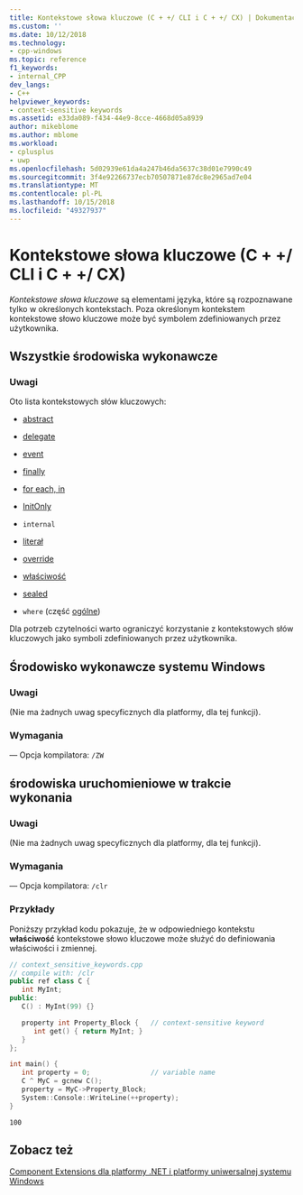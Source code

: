 ```yaml
---
title: Kontekstowe słowa kluczowe (C + +/ CLI i C + +/ CX) | Dokumentacja firmy Microsoft
ms.custom: ''
ms.date: 10/12/2018
ms.technology:
- cpp-windows
ms.topic: reference
f1_keywords:
- internal_CPP
dev_langs:
- C++
helpviewer_keywords:
- context-sensitive keywords
ms.assetid: e33da089-f434-44e9-8cce-4668d05a8939
author: mikeblome
ms.author: mblome
ms.workload:
- cplusplus
- uwp
ms.openlocfilehash: 5d02939e61da4a247b46da5637c38d01e7990c49
ms.sourcegitcommit: 3f4e92266737ecb70507871e87dc8e2965ad7e04
ms.translationtype: MT
ms.contentlocale: pl-PL
ms.lasthandoff: 10/15/2018
ms.locfileid: "49327937"
---
```

# <a name="context-sensitive-keywords--ccli-and-ccx"></a>Kontekstowe słowa kluczowe (C + +/ CLI i C + +/ CX)

*Kontekstowe słowa kluczowe* są elementami języka, które są rozpoznawane tylko w określonych kontekstach. Poza określonym kontekstem kontekstowe słowo kluczowe może być symbolem zdefiniowanych przez użytkownika.

## <a name="all-runtimes"></a>Wszystkie środowiska wykonawcze

### <a name="remarks"></a>Uwagi

Oto lista kontekstowych słów kluczowych:

- [abstract](../windows/abstract-cpp-component-extensions.md)

- [delegate](../windows/delegate-cpp-component-extensions.md)

- [event](../windows/event-cpp-component-extensions.md)

- [finally](../dotnet/finally.md)

- [for each, in](../dotnet/for-each-in.md)

- [InitOnly](../dotnet/initonly-cpp-cli.md)

- `internal`

- [literał](../windows/literal-cpp-component-extensions.md)

- [override](../windows/override-cpp-component-extensions.md)

- [właściwość](../windows/property-cpp-component-extensions.md)

- [sealed](../windows/sealed-cpp-component-extensions.md)

- `where` (część [ogólne](../windows/generics-cpp-component-extensions.md))

Dla potrzeb czytelności warto ograniczyć korzystanie z kontekstowych słów kluczowych jako symboli zdefiniowanych przez użytkownika.

## <a name="windows-runtime"></a>Środowisko wykonawcze systemu Windows

### <a name="remarks"></a>Uwagi

(Nie ma żadnych uwag specyficznych dla platformy, dla tej funkcji).

### <a name="requirements"></a>Wymagania

— Opcja kompilatora: `/ZW`

## <a name="common-language-runtime"></a>środowiska uruchomieniowe w trakcie wykonania

### <a name="remarks"></a>Uwagi

(Nie ma żadnych uwag specyficznych dla platformy, dla tej funkcji).

### <a name="requirements"></a>Wymagania

— Opcja kompilatora: `/clr`

### <a name="examples"></a>Przykłady

Poniższy przykład kodu pokazuje, że w odpowiedniego kontekstu **właściwość** kontekstowe słowo kluczowe może służyć do definiowania właściwości i zmiennej.

```cpp
// context_sensitive_keywords.cpp
// compile with: /clr
public ref class C {
   int MyInt;
public:
   C() : MyInt(99) {}

   property int Property_Block {   // context-sensitive keyword
      int get() { return MyInt; }
   }
};

int main() {
   int property = 0;               // variable name
   C ^ MyC = gcnew C();
   property = MyC->Property_Block;
   System::Console::WriteLine(++property);
}
```

```Output
100
```

## <a name="see-also"></a>Zobacz też

[Component Extensions dla platformy .NET i platformy uniwersalnej systemu Windows](../windows/component-extensions-for-runtime-platforms.md)